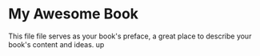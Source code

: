 # My Awesome Book

This file file serves as your book's preface, a great place to describe your book's content and ideas.
up

